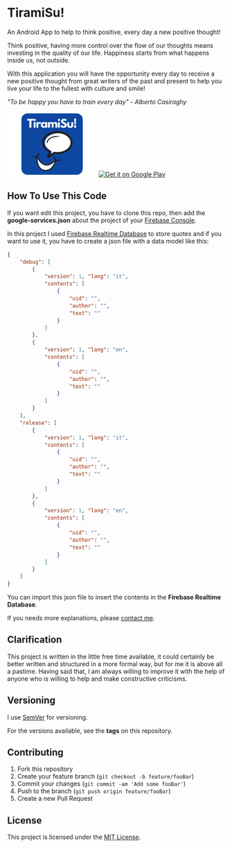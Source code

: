 # TiramiSu!
An Android App to help to think positive, every day a new positive thought!

Think positive, having more control over the flow of our thoughts means investing in the quality of our life.
Happiness starts from what happens inside us, not outside.

With this application you will have the opportunity every day to receive a new positive thought from great writers of the past and present to help you live your life to the fullest with culture and smile!

*"To be happy you have to train every day" - Alberto Casiraghy*

<img alt="Logo" src="logo.png" height="150" />

<a href="https://play.google.com/store/apps/details?id=com.dreamingbetter.tiramisu" target="_blank">
    <img alt="Get it on Google Play" src="https://play.google.com/intl/en_us/badges/static/images/badges/en_badge_web_generic.png" height="100" />
</a>

## How To Use This Code

If you want edit this project, you have to clone this repo, then add the **google-services.json** about the project of your [Firebase Console](https://console.firebase.google.com/).

In this project I used [Firebase Realtime Database](https://firebase.google.com/docs/database) to store quotes and if you want to use it, you have to create a json file with a data model like this:

```json
{
	"debug": [
		{
			"version": 1, "lang": "it",
			"contents": [
				{
					"uid": "",
					"author": "",
					"text": ""
				}
            ]
        },
        {
			"version": 1, "lang": "en",
			"contents": [
				{
					"uid": "",
					"author": "",
					"text": ""
				}
            ]
        }
    ],
    "release": [
		{
			"version": 1, "lang": "it",
			"contents": [
				{
					"uid": "",
					"author": "",
					"text": ""
				}
            ]
        },
        {
			"version": 1, "lang": "en",
			"contents": [
				{
					"uid": "",
					"author": "",
					"text": ""
				}
            ]
        }
    ]
}
```

You can import this json file to insert the contents in the **Firebase Realtime Database**.

If you needs more explanations, please [contact me](mailto:danielebelfiorepc@gmail.com).

## Clarification

This project is written in the little free time available, it could certainly be better written and structured in a more formal way, but for me it is above all a pastime.
Having said that, I am always willing to improve it with the help of anyone who is willing to help and make constructive criticisms.

## Versioning

I use [SemVer](http://semver.org) for versioning. 

For the versions available, see the **tags** on this repository.

## Contributing

1. Fork this repository
2. Create your feature branch (`git checkout -b feature/fooBar`)
3. Commit your changes (`git commit -am 'Add some fooBar'`)
4. Push to the branch (`git push origin feature/fooBar`)
5. Create a new Pull Request

## License

This project is licensed under the [MIT License](https://opensource.org/licenses/mit-license.php).
